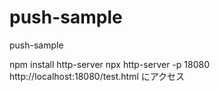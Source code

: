 # push-sample
push-sample

npm install http-server
npx http-server -p 18080
http://localhost:18080/test.html にアクセス